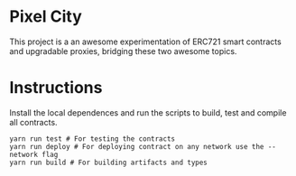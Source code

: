# Pixel City

This project is a an awesome experimentation of ERC721 smart contracts and upgradable proxies, bridging these two awesome topics.

# Instructions

Install the local dependences and run the scripts to build, test and compile all contracts.

```shell
yarn run test # For testing the contracts
yarn run deploy # For deploying contract on any network use the --network flag
yarn run build # For building artifacts and types
```
